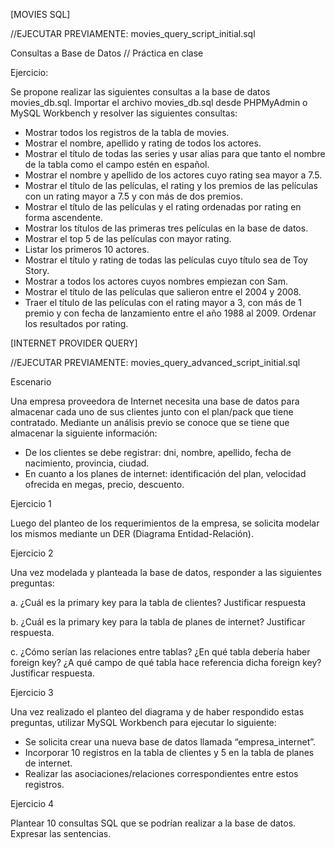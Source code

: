 [MOVIES SQL] 

//EJECUTAR PREVIAMENTE: movies_query_script_initial.sql


Consultas a Base de Datos
// Práctica en clase


Ejercicio:

Se propone realizar las siguientes consultas a la base de datos movies_db.sql.
Importar el archivo movies_db.sql desde PHPMyAdmin o MySQL Workbench y resolver las siguientes consultas:

- Mostrar todos los registros de la tabla de movies. 
- Mostrar el nombre, apellido y rating de todos los actores.
- Mostrar el título de todas las series y usar alias para que tanto el nombre de la tabla como el campo estén en español.
- Mostrar el nombre y apellido de los actores cuyo rating sea mayor a 7.5.
- Mostrar el título de las películas, el rating y los premios de las películas con un rating mayor a 7.5 y con más de dos premios.
- Mostrar el título de las películas y el rating ordenadas por rating en forma ascendente.
- Mostrar los títulos de las primeras tres películas en la base de datos.
- Mostrar el top 5 de las películas con mayor rating.
- Listar los primeros 10 actores.
- Mostrar el título y rating de todas las películas cuyo título sea de Toy Story.
- Mostrar a todos los actores cuyos nombres empiezan con Sam.
- Mostrar el título de las películas que salieron entre el 2004 y 2008.
- Traer el título de las películas con el rating mayor a 3, con más de 1 premio y con fecha de lanzamiento entre el año 1988 al 2009. Ordenar los resultados por rating.




[INTERNET PROVIDER QUERY] 

//EJECUTAR PREVIAMENTE: movies_query_advanced_script_initial.sql

Escenario


Una empresa proveedora de Internet necesita una base de datos para almacenar cada uno de sus clientes junto con el plan/pack que tiene contratado.
Mediante un análisis previo se conoce que se tiene que almacenar la siguiente información:
- De los clientes se debe registrar: dni, nombre, apellido, fecha de nacimiento, provincia, ciudad.
- En cuanto a los planes de internet: identificación del plan, velocidad ofrecida en megas, precio, descuento.

Ejercicio 1

Luego del planteo de los requerimientos de la empresa, se solicita modelar los mismos mediante un DER (Diagrama Entidad-Relación).


Ejercicio 2 

Una vez modelada y planteada la base de datos, responder a las siguientes preguntas:

a. ¿Cuál es la primary key para la tabla de clientes? Justificar respuesta

b. ¿Cuál es la primary key para la tabla de planes de internet? Justificar respuesta.

c. ¿Cómo serían las relaciones entre tablas? ¿En qué tabla debería haber foreign key? ¿A qué campo de qué tabla hace referencia dicha foreign key? Justificar respuesta.


Ejercicio 3

Una vez realizado el planteo del diagrama y de haber respondido estas preguntas, utilizar MySQL Workbench para ejecutar lo siguiente:
- Se solicita crear una nueva base de datos llamada “empresa_internet”. 
- Incorporar 10 registros en la tabla de clientes y 5 en la tabla de planes de internet.
- Realizar las asociaciones/relaciones correspondientes entre estos registros.


Ejercicio 4

Plantear 10 consultas SQL que se podrían realizar a la base de datos. Expresar las sentencias.







